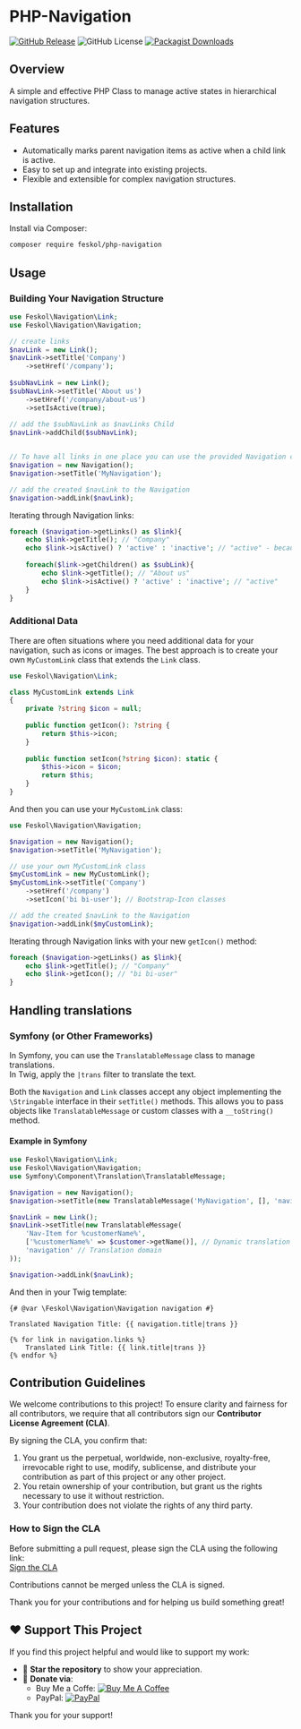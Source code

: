 # PHP-Navigation

[![GitHub Release][releases-badge]][releases-link]
![GitHub License][license-badge]
[![Packagist Downloads][packagist-badge]][packagist-link]

[releases-badge]: https://img.shields.io/github/v/release/feskol/php-navigation
[releases-link]: https://github.com/feskol/php-navigation/releases
[license-badge]: https://img.shields.io/github/license/feskol/php-navigation
[packagist-badge]: https://img.shields.io/packagist/dt/feskol/php-navigation
[packagist-link]: https://packagist.org/packages/feskol/php-navigation

[support-buy-me-coffee]: https://buymeacoffee.com/feskol
[support-badge-buy-me-coffee]: https://img.shields.io/badge/Buy%20Me%20a%20Coffee-ffdd00?&logo=buy-me-a-coffee&logoColor=black
[support-paypal-me]: https://paypal.me/feskol
[support-badge-paypal-me]: https://img.shields.io/badge/PayPal_Me-003087?logo=paypal&logoColor=fff

## Overview

A simple and effective PHP Class to manage active states in hierarchical navigation structures.

## Features

- Automatically marks parent navigation items as active when a child link is active.
- Easy to set up and integrate into existing projects.
- Flexible and extensible for complex navigation structures.

## Installation

Install via Composer:

```bash
composer require feskol/php-navigation
```

## Usage

### Building Your Navigation Structure

```php
use Feskol\Navigation\Link;
use Feskol\Navigation\Navigation;

// create links
$navLink = new Link();
$navLink->setTitle('Company')
    ->setHref('/company');
    
$subNavLink = new Link();
$subNavLink->setTitle('About us')
    ->setHref('/company/about-us')
    ->setIsActive(true);
    
// add the $subNavLink as $navLinks Child
$navLink->addChild($subNavLink);


// To have all links in one place you can use the provided Navigation class:
$navigation = new Navigation();
$navigation->setTitle('MyNavigation');

// add the created $navLink to the Navigation
$navigation->addLink($navLink);
```

Iterating through Navigation links:

```php
foreach ($navigation->getLinks() as $link){
    echo $link->getTitle(); // "Company"
    echo $link->isActive() ? 'active' : 'inactive'; // "active" - because the child is active
    
    foreach($link->getChildren() as $subLink){
        echo $link->getTitle(); // "About us"
        echo $link->isActive() ? 'active' : 'inactive'; // "active"
    }
}
```

### Additional Data

There are often situations where you need additional data for your navigation, such as icons or images.
The best approach is to create your own `MyCustomLink` class that extends the `Link` class.

```php
use Feskol\Navigation\Link;

class MyCustomLink extends Link
{
    private ?string $icon = null;
    
    public function getIcon(): ?string {
        return $this->icon;
    }
    
    public function setIcon(?string $icon): static {
        $this->icon = $icon;
        return $this;
    }
}
```

And then you can use your `MyCustomLink` class:

```php
use Feskol\Navigation\Navigation;

$navigation = new Navigation();
$navigation->setTitle('MyNavigation');

// use your own MyCustomLink class
$myCustomLink = new MyCustomLink();
$myCustomLink->setTitle('Company')
    ->setHref('/company')
    ->setIcon('bi bi-user'); // Bootstrap-Icon classes 

// add the created $navLink to the Navigation
$navigation->addLink($myCustomLink);
```

Iterating through Navigation links with your new `getIcon()` method:

```php
foreach ($navigation->getLinks() as $link){
    echo $link->getTitle(); // "Company"
    echo $link->getIcon(); // "bi bi-user"
}
```

## Handling translations

### Symfony (or Other Frameworks)

In Symfony, you can use the `TranslatableMessage` class to manage translations.  
In Twig, apply the `|trans` filter to translate the text.

Both the `Navigation` and `Link` classes accept any object implementing the  `\Stringable` interface in their
`setTitle()` methods.
This allows you to pass objects like `TranslatableMessage` or custom classes with a `__toString()` method.

#### Example in Symfony

```php
use Feskol\Navigation\Link;
use Feskol\Navigation\Navigation;
use Symfony\Component\Translation\TranslatableMessage;

$navigation = new Navigation();
$navigation->setTitle(new TranslatableMessage('MyNavigation', [], 'navigation'));

$navLink = new Link();
$navLink->setTitle(new TranslatableMessage(
    'Nav-Item for %customerName%',
    ['%customerName%' => $customer->getName()], // Dynamic translation parameters 
    'navigation' // Translation domain
));

$navigation->addLink($navLink);
```

And then in your Twig template:

````twig
{# @var \Feskol\Navigation\Navigation navigation #}  

Translated Navigation Title: {{ navigation.title|trans }}  

{% for link in navigation.links %}  
    Translated Link Title: {{ link.title|trans }}  
{% endfor %}  
````

## Contribution Guidelines

We welcome contributions to this project! To ensure clarity and fairness for all contributors, we require that all
contributors sign our **Contributor License Agreement (CLA)**.

By signing the CLA, you confirm that:

1. You grant us the perpetual, worldwide, non-exclusive, royalty-free, irrevocable right to use, modify, sublicense, and
   distribute your contribution as part of this project or any other project.
2. You retain ownership of your contribution, but grant us the rights necessary to use it without restriction.
3. Your contribution does not violate the rights of any third party.

### How to Sign the CLA

Before submitting a pull request, please sign the CLA using the following link:  
[Sign the CLA](https://cla-assistant.io/feskol/php-navigation)

Contributions cannot be merged unless the CLA is signed.

Thank you for your contributions and for helping us build something great!

## ❤️ Support This Project

If you find this project helpful and would like to support my work:

- 🌟 **Star the repository** to show your appreciation.
- 💸 **Donate via**:
    - Buy Me a Coffe: [![Buy Me A Coffee][support-badge-buy-me-coffee]][support-buy-me-coffee]
    - PayPal: [![PayPal][support-badge-paypal-me]][support-paypal-me]

Thank you for your support!